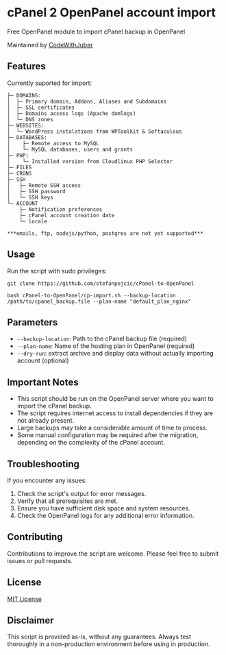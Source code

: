# cPanel 2 OpenPanel account import
Free OpenPanel module to import cPanel backup in OpenPanel

Maintained by [CodeWithJuber](https://github.com/CodeWithJuber)

## Features

Currently suported for import:
```
├─ DOMAINS:
│  ├─ Primary domain, Addons, Aliases and Subdomains
│  ├─ SSL certificates
│  ├─ Domains access logs (Apache domlogs)
│  └─ DNS zones
├─ WEBSITES:
│  └─ WordPress instalations from WPToolkit & Softaculous 
├─ DATABASES:
│    ├─ Remote access to MySQL
│    └─ MySQL databases, users and grants
├─ PHP:
│    └─ Installed version from Cloudlinux PHP Selector
├─ FILES
├─ CRONS
├─ SSH
│   ├─ Remote SSH access
│   ├─ SSH password
│   └─ SSH keys
└─ ACCOUNT
    ├─ Notification preferences
    ├─ cPanel account creation date
    └─ locale

***emails, ftp, nodejs/python, postgres are not yet supported***
```


## Usage

Run the script with sudo privileges:

```
git clone https://github.com/stefanpejcic/cPanel-to-OpenPanel
```

```
bash cPanel-to-OpenPanel/cp-import.sh --backup-location /path/to/cpanel_backup.file --plan-name "default_plan_nginx"
```

## Parameters

- `--backup-location`: Path to the cPanel backup file (required)
- `--plan-name`:       Name of the hosting plan in OpenPanel (required)
- `--dry-run`:         extract archive and display data without actually importing account (optional)

## Important Notes

- This script should be run on the OpenPanel server where you want to import the cPanel backup.
- The script requires internet access to install dependencies if they are not already present.
- Large backups may take a considerable amount of time to process.
- Some manual configuration may be required after the migration, depending on the complexity of the cPanel account.

## Troubleshooting

If you encounter any issues:

1. Check the script's output for error messages.
2. Verify that all prerequisites are met.
3. Ensure you have sufficient disk space and system resources.
4. Check the OpenPanel logs for any additional error information.

## Contributing

Contributions to improve the script are welcome. Please feel free to submit issues or pull requests.

## License

[MIT License](LICENSE)

## Disclaimer

This script is provided as-is, without any guarantees. Always test thoroughly in a non-production environment before using in production.
